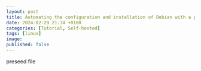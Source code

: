 ```yaml
---
layout: post
title: Automating the configuration and installation of Debian with a preseed file
date: 2024-02-29 21:34 +0100
categories: [Tutorial, Self-hosted]
tags: [linux]
image: 
published: false
---
```


preseed file